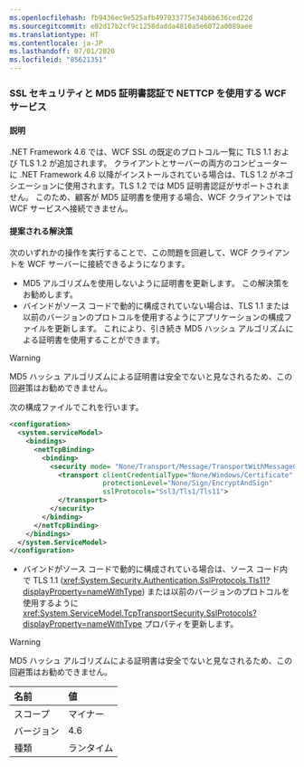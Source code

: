 ```yaml
---
ms.openlocfilehash: fb9436ec9e525afb497033775e34b6b636ced22d
ms.sourcegitcommit: e02d17b2cf9c1258dadda4810a5e6072a0089aee
ms.translationtype: HT
ms.contentlocale: ja-JP
ms.lasthandoff: 07/01/2020
ms.locfileid: "85621351"
---
```

### <a name="wcf-services-that-use-nettcp-with-ssl-security-and-md5-certificate-authentication"></a>SSL セキュリティと MD5 証明書認証で NETTCP を使用する WCF サービス

#### <a name="details"></a>説明

.NET Framework 4.6 では、WCF SSL の既定のプロトコル一覧に TLS 1.1 および TLS 1.2 が追加されます。 クライアントとサーバーの両方のコンピューターに .NET Framework 4.6 以降がインストールされている場合は、TLS 1.2 がネゴシエーションに使用されます。TLS 1.2 では MD5 証明書認証がサポートされません。 このため、顧客が MD5 証明書を使用する場合、WCF クライアントでは WCF サービスへ接続できません。

#### <a name="suggestion"></a>提案される解決策

次のいずれかの操作を実行することで、この問題を回避して、WCF クライアントを WCF サーバーに接続できるようになります。

- MD5 アルゴリズムを使用しないように証明書を更新します。 この解決策をお勧めします。
- バインドがソース コードで動的に構成されていない場合は、TLS 1.1 または以前のバージョンのプロトコルを使用するようにアプリケーションの構成ファイルを更新します。 これにより、引き続き MD5 ハッシュ アルゴリズムによる証明書を使用することができます。

> [!WARNING]
> MD5 ハッシュ アルゴリズムによる証明書は安全でないと見なされるため、この回避策はお勧めできません。

次の構成ファイルでこれを行います。

```xml
<configuration>
  <system.serviceModel>
    <bindings>
      <netTcpBinding>
        <binding>
          <security mode= "None/Transport/Message/TransportWithMessageCredential" >
            <transport clientCredentialType="None/Windows/Certificate"
                       protectionLevel="None/Sign/EncryptAndSign"
                       sslProtocols="Ssl3/Tls1/Tls11">
            </transport>
          </security>
        </binding>
      </netTcpBinding>
    </bindings>
  </system.ServiceModel>
</configuration>
```

- バインドがソース コードで動的に構成されている場合は、ソース コード内で TLS 1.1 (<xref:System.Security.Authentication.SslProtocols.Tls11?displayProperty=nameWithType>) または以前のバージョンのプロトコルを使用するように <xref:System.ServiceModel.TcpTransportSecurity.SslProtocols?displayProperty=nameWithType> プロパティを更新します。

> [!WARNING]
> MD5 ハッシュ アルゴリズムによる証明書は安全でないと見なされるため、この回避策はお勧めできません。

| 名前    | 値   |
|:--------|:--------|
| スコープ   | マイナー   |
| バージョン | 4.6     |
| 種類    | ランタイム |
